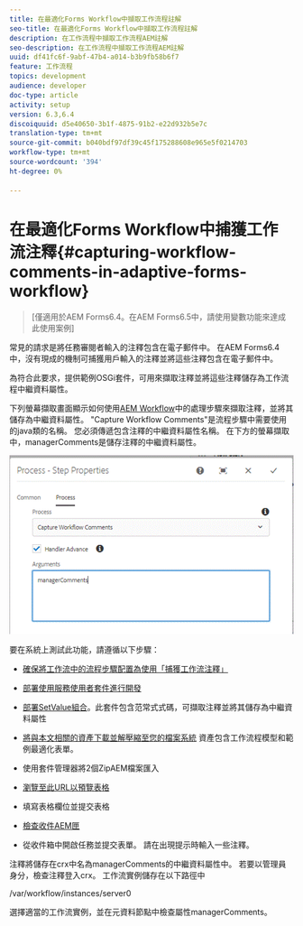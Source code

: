```yaml
---
title: 在最適化Forms Workflow中擷取工作流程註解
seo-title: 在最適化Forms Workflow中擷取工作流程註解
description: 在工作流程中擷取工作流程AEM註解
seo-description: 在工作流程中擷取工作流程AEM註解
uuid: df41fc6f-9abf-47b4-a014-b3b9fb58b6f7
feature: 工作流程
topics: development
audience: developer
doc-type: article
activity: setup
version: 6.3,6.4
discoiquuid: d5e40650-3b1f-4875-91b2-e22d932b5e7c
translation-type: tm+mt
source-git-commit: b040bdf97df39c45f175288608e965e5f0214703
workflow-type: tm+mt
source-wordcount: '394'
ht-degree: 0%

---
```



# 在最適化Forms Workflow中捕獲工作流注釋{#capturing-workflow-comments-in-adaptive-forms-workflow}

>[僅適用於AEM Forms6.4。在AEM Forms6.5中，請使用變數功能來達成此使用案例]

常見的請求是將任務審閱者輸入的注釋包含在電子郵件中。 在AEM Forms6.4中，沒有現成的機制可捕獲用戶輸入的注釋並將這些注釋包含在電子郵件中。

為符合此要求，提供範例OSGi套件，可用來擷取注釋並將這些注釋儲存為工作流程中繼資料屬性。

下列螢幕擷取畫面顯示如何使用[AEM Workflow](http://localhost:4502/editor.html/conf/global/settings/workflow/models/CaptureComments.html)中的處理步驟來擷取注釋，並將其儲存為中繼資料屬性。 &quot;Capture Workflow Comments&quot;是流程步驟中需要使用的java類的名稱。 您必須傳遞包含注釋的中繼資料屬性名稱。 在下方的螢幕擷取中，managerComments是儲存注釋的中繼資料屬性。

![workflowcomments1](assets/workflowcomments1.gif)

要在系統上測試此功能，請遵循以下步驟：
* [確保將工作流中的流程步驟配置為使用「捕獲工作流注釋」](http://localhost:4502/editor.html/conf/global/settings/workflow/models/CaptureComments.html)

* [部署使用服務使用者套件進行開發](/help/forms/assets/common-osgi-bundles/DevelopingWithServiceUser.jar)

* [部署SetValue組合](/help/forms/assets/common-osgi-bundles/SetValueApp.core-1.0-SNAPSHOT.jar)。此套件包含范常式式碼，可擷取注釋並將其儲存為中繼資料屬性

* [將與本文相關的資產下載並解壓縮至您的檔案系統](assets/capturecomments.zip) 資產包含工作流程模型和範例最適化表單。

* 使用套件管理器將2個ZipAEM檔案匯入

* [瀏覽至此URL以預覽表格](http://localhost:4502/content/dam/formsanddocuments/capturecomments/jcr:content?wcmmode=disabled)

* 填寫表格欄位並提交表格

* [檢查收件AEM匣](http://localhost:4502/aem/inbox)

* 從收件箱中開啟任務並提交表單。 請在出現提示時輸入一些注釋。

注釋將儲存在crx中名為managerComments的中繼資料屬性中。 若要以管理員身分，檢查注釋登入crx。 工作流實例儲存在以下路徑中

/var/workflow/instances/server0

選擇適當的工作流實例，並在元資料節點中檢查屬性managerComments。

